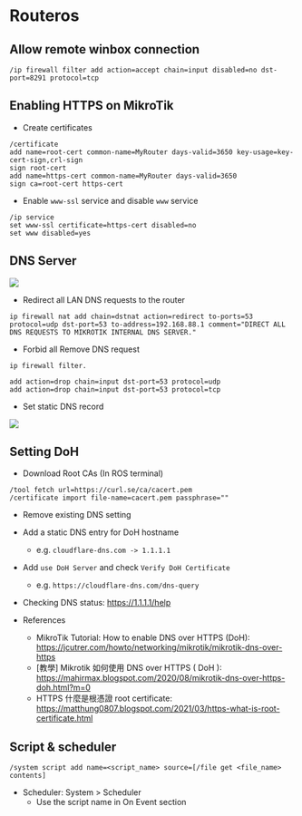# Routeros

## Allow remote winbox connection

```
/ip firewall filter add action=accept chain=input disabled=no dst-port=8291 protocol=tcp
```

## Enabling HTTPS on MikroTik

- Create certificates

```linenums="1"
/certificate
add name=root-cert common-name=MyRouter days-valid=3650 key-usage=key-cert-sign,crl-sign
sign root-cert
add name=https-cert common-name=MyRouter days-valid=3650
sign ca=root-cert https-cert
```

- Enable `www-ssl` service and disable `www` service

```linenums="1"
/ip service
set www-ssl certificate=https-cert disabled=no
set www disabled=yes
```

## DNS Server

![](https://i.imgur.com/Pei98qs.png)

- Redirect all LAN DNS requests to the router

```linenums="1"
ip firewall nat add chain=dstnat action=redirect to-ports=53 protocol=udp dst-port=53 to-address=192.168.88.1 comment="DIRECT ALL DNS REQUESTS TO MIKROTIK INTERNAL DNS SERVER."
```

- Forbid all Remove DNS request

```linenums="1"
ip firewall filter.

add action=drop chain=input dst-port=53 protocol=udp
add action=drop chain=input dst-port=53 protocol=tcp
```

- Set static DNS record

![](https://i.imgur.com/gGYhxy2.png)

## Setting DoH

- Download Root CAs (In ROS terminal)
```linenums="1"
/tool fetch url=https://curl.se/ca/cacert.pem
/certificate import file-name=cacert.pem passphrase=""
```

- Remove existing DNS setting
- Add a static DNS entry for DoH hostname
	- e.g. `cloudflare-dns.com -> 1.1.1.1`
- Add `use DoH Server` and check `Verify DoH Certificate`
	- e.g. `https://cloudflare-dns.com/dns-query`
- Checking DNS status: https://1.1.1.1/help

- References
	- MikroTik Tutorial: How to enable DNS over HTTPS (DoH): <https://jcutrer.com/howto/networking/mikrotik/mikrotik-dns-over-https>
	- [教學] Mikrotik 如何使用 DNS over HTTPS ( DoH ): <https://mahirmax.blogspot.com/2020/08/mikrotik-dns-over-https-doh.html?m=0>
	- HTTPS 什麼是根憑證 root certificate: <https://matthung0807.blogspot.com/2021/03/https-what-is-root-certificate.html>

## Script & scheduler

```linenums="1"
/system script add name=<script_name> source=[/file get <file_name> contents]
```

- Scheduler: System > Scheduler
	- Use the script name in On Event section
